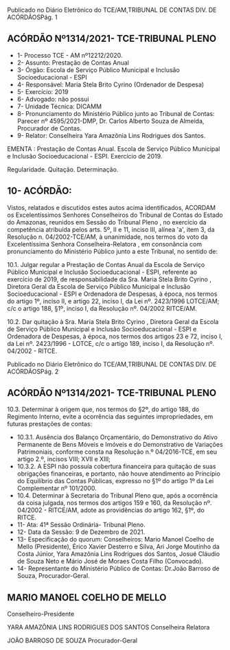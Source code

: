 Publicado  no  Diário  Eletrônico do TCE/AM,TRIBUNAL DE CONTAS DIV. DE ACÓRDÃOSPág. 1

## ACÓRDÃO Nº1314/2021- TCE-TRIBUNAL PLENO

- 1- Processo TCE - AM nº12212/2020.
- 2- Assunto: Prestação de Contas Anual
- 3- Órgão: Escola de Serviço Público Municipal  e Inclusão Socioeducacional - ESPI
- 4- Responsável: Maria Stela Brito Cyrino (Ordenador de Despesa)
- 5- Exercício: 2019
- 6- Advogado: não possui
- 7- Unidade Técnica: DICAMM
- 8- Pronunciamento  do  Ministério  Público  junto  ao  Tribunal  de  Contas: Parecer  nº 4595/2021-DMP, Dr. Carlos Alberto Souza de Almeida, Procurador de Contas.
- 9- Relator: Conselheira Yara Amazônia Lins Rodrigues dos Santos.

EMENTA :  Prestação  de  Contas  Anual.  Escola  de Serviço Público Municipal e Inclusão Socioeducacional - ESPI. Exercício de 2019.

Regularidade. Quitação. Determinação.

## 10-  ACÓRDÃO:

Vistos, relatados e discutidos estes autos acima identificados, ACORDAM os Excelentíssimos Senhores Conselheiros do Tribunal de Contas do Estado do Amazonas, reunidos em Sessão do Tribunal Pleno , no exercício da competência atribuída pelos arts. 5º, II e 11, inciso III, alínea 'a', item 3, da Resolução n. 04/2002-TCE/AM, à unanimidade, nos termos do voto da Excelentíssima Senhora Conselheira-Relatora ,  em consonância com pronunciamento do Ministério Público junto a este Tribunal, no sentido de:

10.1. Julgar  regular a  Prestação  de  Contas  Anual  da  Escola  de  Serviço Público  Municipal  e  Inclusão  Socioeducacional  -  ESPI,  referente  ao exercício de 2019, de responsabilidade da Sra. Maria Stela Brito Cyrino , Diretora Geral da Escola de Serviço Público Municipal e Inclusão Socioeducacional  -  ESPI  e  Ordenadora  de  Despesas,  à  época, nos termos do artigo 1º, inciso II, e artigo 22, inciso I, da Lei nº. 2423/1996 LOTCE/AM; c/c o artigo  188,  §1º,  inciso  I,  da  Resolução  nº.  04/2002  RITCE/AM.

10.2. Dar quitação à Sra. Maria Stela Brito Cyrino , Diretora Geral da Escola de  Serviço  Público  Municipal  e  Inclusão  Socioeducacional  -  ESPI  e Ordenadora de Despesas, à época, nos termos dos artigos 23 e 72, inciso I, da Lei nº. 2423/1996 - LOTCE, c/c o artigo 189, inciso I, da Resolução nº. 04/2002 - RITCE.

Publicado  no  Diário  Eletrônico do TCE/AM,TRIBUNAL DE CONTAS DIV. DE ACÓRDÃOSPág. 2

## ACÓRDÃO Nº1314/2021- TCE-TRIBUNAL PLENO

10.3. Determinar à origem que, nos termos do §2º, do artigo 188, do Regimento Interno, evite a ocorrência das seguintes impropriedades, em futuras prestações de contas:

- 10.3.1. Ausência dos Balanço Orçamentário, do Demonstrativo do Ativo Permanente de Bens Móveis e Imóveis e do Demonstrativo de Variações Patrimoniais, conforme consta na  Resolução  n.º  04/2016-TCE,  em  seu  artigo  2.º,  incisos VIII; XVII e XIII;
- 10.3.2. A ESPI não possuía cobertura financeira para quitação de suas obrigações financeiras, e portanto, não houve atendimento ao Princípio do Equilíbrio das Contas Públicas, expresso  no  §1º  do  artigo  1º  da  Lei  Complementar  nº 101/2000.
- 10.4. Determinar à  Secretaria  do  Tribunal  Pleno  que,  após  a  ocorrência  da coisa  julgada,  nos  termos  dos  artigos  159  e  160,  da  Resolução  nº. 04/2002  -  RITCE/AM,  adote  as  providências  do  artigo  162, §1º, do RITCE.
- 11-  Ata: 41ª Sessão Ordinária- Tribunal Pleno.
- 12-  Data da Sessão: 9 de Dezembro de 2021.
- 13-  Especificação do quorum: Conselheiros: Mario Manoel Coelho de Mello (Presidente), Érico Xavier Desterro e Silva, Ari Jorge Moutinho da Costa Júnior, Yara Amazônia Lins Rodrigues dos Santos, Josué Cláudio de Souza Neto e Mário José de Moraes Costa Filho (Convocado).
- 14-  Representante  do  Ministério  Público  de  Contas: Dr.João  Barroso  de  Souza, Procurador-Geral.

## MARIO MANOEL COELHO DE MELLO

Conselheiro-Presidente

YARA AMAZÔNIA LINS RODRIGUES DOS SANTOS Conselheira Relatora

JOÃO BARROSO DE SOUZA Procurador-Geral